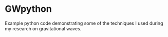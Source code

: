# GWpython
Example python code demonstrating some of the techniques I used during my research on gravitational waves.
